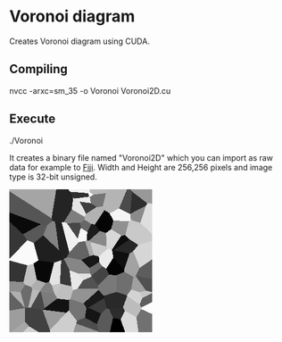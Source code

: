# Voronoi diagram
Creates Voronoi diagram using CUDA.

## Compiling
nvcc -arxc=sm_35 -o Voronoi Voronoi2D.cu

## Execute
./Voronoi

It creates a binary file named "Voronoi2D" which you can 
import as raw data for example to [Fiji](https://imagej.net/Fiji/Downloads).
Width and Height are 256,256 pixels and image type is 32-bit unsigned.


![Output Voronoi](./Voronoi2D.png)